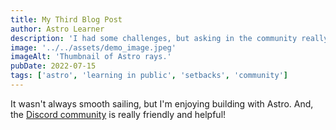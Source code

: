 ```yaml
---
title: My Third Blog Post
author: Astro Learner
description: 'I had some challenges, but asking in the community really helped!'
image: '../../assets/demo_image.jpeg'
imageAlt: 'Thumbnail of Astro rays.'
pubDate: 2022-07-15
tags: ['astro', 'learning in public', 'setbacks', 'community']
---
```


It wasn't always smooth sailing, but I'm enjoying building with Astro. And, the [Discord community](https://astro.build/chat) is really friendly and helpful!
